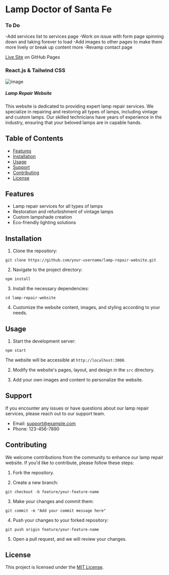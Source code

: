 # Lamp Doctor of Santa Fe

### To Do
-Add services list to services page
-Work on issue with form page spinning down and taking forever to load
-Add images to other pages to make them more lively or break up content more
-Revamp contact page

[Live Site](https://theclutchc.github.io/lamp-doctor/ "Lamp Doctor Website") on GitHub Pages

### React.js & Tailwind CSS

![image](https://github.com/TheClutchC/lamp-doctor/assets/102885927/2dd39aba-710f-4f35-ba9f-094816ba74d2)

##### Lamp Repair Website

This website is dedicated to providing expert lamp repair services. We specialize in repairing and restoring all types of lamps, including vintage and custom lamps. Our skilled technicians have years of experience in the industry, ensuring that your beloved lamps are in capable hands.

## Table of Contents
- [Features](#features)
- [Installation](#installation)
- [Usage](#usage)
- [Support](#support)
- [Contributing](#contributing)
- [License](#license)

## Features

- Lamp repair services for all types of lamps
- Restoration and refurbishment of vintage lamps
- Custom lampshade creation
- Eco-friendly lighting solutions

## Installation

1. Clone the repository: 

```
git clone https://github.com/your-username/lamp-repair-website.git
```


2. Navigate to the project directory: 

```
npm install
```


3. Install the necessary dependencies:

```
cd lamp-repair-website
```


4. Customize the website content, images, and styling according to your needs.

## Usage

1. Start the development server:

```
npm start
```


The website will be accessible at `http://localhost:3000`.

2. Modify the website's pages, layout, and design in the `src` directory.

3. Add your own images and content to personalize the website.

## Support

If you encounter any issues or have questions about our lamp repair services, please reach out to our support team.

- Email: support@example.com
- Phone: 123-456-7890

## Contributing

We welcome contributions from the community to enhance our lamp repair website. If you'd like to contribute, please follow these steps:

1. Fork the repository.

2. Create a new branch:

```
git checkout -b feature/your-feature-name
```

3. Make your changes and commit them:

```
git commit -m "Add your commit message here"
```

4. Push your changes to your forked repository:

```
git push origin feature/your-feature-name
```

5. Open a pull request, and we will review your changes.

## License

This project is licensed under the [MIT License](LICENSE).
